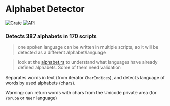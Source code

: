 # Alphabet Detector

[![Crate](https://img.shields.io/crates/v/alphabet_detector.svg)](https://crates.io/crates/alphabet_detector)
[![API](https://docs.rs/alphabet_detector/badge.svg)](https://docs.rs/alphabet_detector)

### Detects 387 alphabets in 170 scripts
> one spoken language can be written in multiple scripts, so it will be detected as a different alphabet/language

> look at the [alphabet.rs](https://github.com/RoDmitry/alphabet_detector/blob/main/src/lang/alphabet.rs#L73) to understand what languages have already defined alphabets. Some of them need validation

Separates words in text (from iterator `CharIndices`), and detects language of words by used alphabets (chars).

Warning: can return words with chars from the Unicode private area (for `Yoruba` or `Nuer` language)
